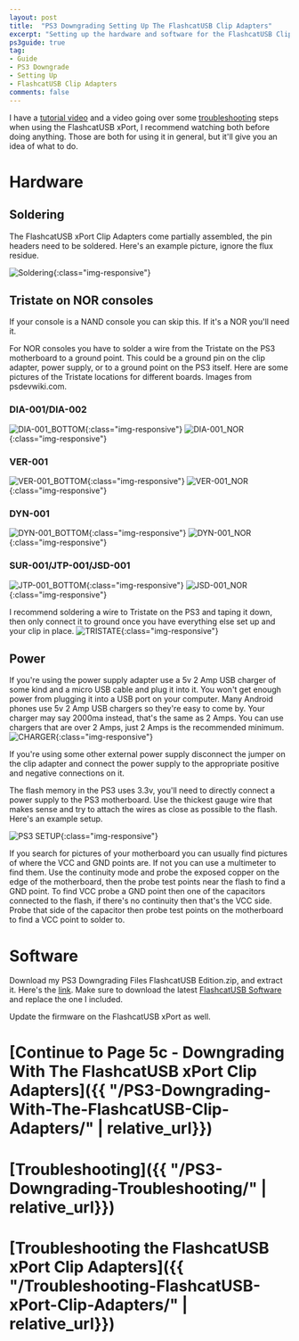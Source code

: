 ```yaml
---
layout: post
title:  "PS3 Downgrading Setting Up The FlashcatUSB Clip Adapters"
excerpt: "Setting up the hardware and software for the FlashcatUSB Clip Adapters"
ps3guide: true
tag:
- Guide
- PS3 Downgrade
- Setting Up
- FlashcatUSB Clip Adapters
comments: false
---
```


I have a [tutorial video](https://youtu.be/mcuzO3ZSaBg) and a video going over some [troubleshooting](https://youtu.be/43VDcZQesHo) steps when using the FlashcatUSB xPort, I recommend watching both before doing anything. Those are both for using it in general, but it'll give you an idea of what to do.

# Hardware

## Soldering

The FlashcatUSB xPort Clip Adapters come partially assembled, the pin headers need to be soldered. Here's an example picture, ignore the flux residue.

![Soldering](/assets/img/FlashcatAdapters/Soldering.jpg){:class="img-responsive"}

## Tristate on NOR consoles

If your console is a NAND console you can skip this. If it's a NOR you'll need it.

For NOR consoles you have to solder a wire from the Tristate on the PS3 motherboard to a ground point. This could be a ground pin on the clip adapter, power supply, or to a ground point on the PS3 itself. Here are some pictures of the Tristate locations for different boards. Images from psdevwiki.com.

### DIA-001/DIA-002

![DIA-001_BOTTOM](/assets/img/DIA-001_BOTTOM.jpg){:class="img-responsive"}
![DIA-001_NOR](/assets/img/DIA-001_NOR.jpg){:class="img-responsive"}

### VER-001

![VER-001_BOTTOM](/assets/img/VER-001_BOTTOM.jpg){:class="img-responsive"}
![VER-001_NOR](/assets/img/VER-001_NOR.jpg){:class="img-responsive"}

### DYN-001

![DYN-001_BOTTOM](/assets/img/DYN-001_BOTTOM.jpg){:class="img-responsive"}
![DYN-001_NOR](/assets/img/DYN-001_NOR.jpg){:class="img-responsive"}

### SUR-001/JTP-001/JSD-001

![JTP-001_BOTTOM](/assets/img/JTP-001_BOTTOM.jpg){:class="img-responsive"}
![JSD-001_NOR](/assets/img/JSD-001_NOR.png){:class="img-responsive"}

I recommend soldering a wire to Tristate on the PS3 and taping it down, then only connect it to ground once you have everything else set up and your clip in place.
![TRISTATE](/assets/img/TRISTATE.jpg){:class="img-responsive"}

## Power

If you're using the power supply adapter use a 5v 2 Amp USB charger of some kind and a micro USB cable and plug it into it. You won't get enough power from plugging it into a USB port on your computer. Many Android phones use 5v 2 Amp USB chargers so they're easy to come by.
Your charger may say 2000ma instead, that's the same as 2 Amps. You can use chargers that are over 2 Amps, just 2 Amps is the recommended minimum.
![CHARGER](/assets/img/CHARGER.jpg){:class="img-responsive"}

If you're using some other external power supply disconnect the jumper on the clip adapter and connect the power supply to the appropriate positive and negative connections on it.

The flash memory in the PS3 uses 3.3v, you'll need to directly connect a power supply to the PS3 motherboard. Use the thickest gauge wire that makes sense and try to attach the wires as close as possible to the flash. Here's an example setup.

![PS3 SETUP](/assets/img/FlashcatAdapters/PS3_SETUP.jpg){:class="img-responsive"}

If you search for pictures of your motherboard you can usually find pictures of where the VCC and GND points are. If not you can use a multimeter to find them. Use the continuity mode and probe the exposed copper on the edge of the motherboard, then the probe test points near the flash to find a GND point. To find VCC probe a GND point then one of the capacitors connected to the flash, if there's no continuity then that's the VCC side. Probe that side of the capacitor then probe test points on the motherboard to find a VCC point to solder to.

# Software

Download my PS3 Downgrading Files FlashcatUSB Edition.zip, and extract it. Here's the [link](https://mega.nz/#!t3Z3SarA!HlAXxiMV5piTTSJMEBguUbMKgzVwIt6RpjK3qesoSys). Make sure to download the latest [FlashcatUSB Software](http://www.embeddedcomputers.net/software/) and replace the one I included.

Update the firmware on the FlashcatUSB xPort as well.

# [Continue to Page 5c - Downgrading With The FlashcatUSB xPort Clip Adapters]({{ "/PS3-Downgrading-With-The-FlashcatUSB-Clip-Adapters/" | relative_url}})
# [Troubleshooting]({{ "/PS3-Downgrading-Troubleshooting/" | relative_url}})
# [Troubleshooting the FlashcatUSB xPort Clip Adapters]({{ "/Troubleshooting-FlashcatUSB-xPort-Clip-Adapters/" | relative_url}})